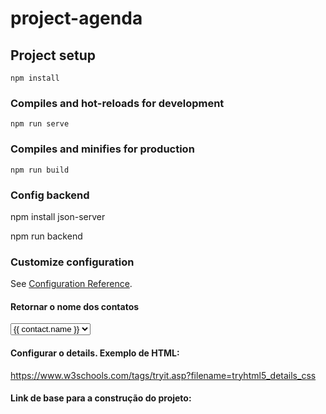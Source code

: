 # project-agenda

## Project setup
```
npm install
```

### Compiles and hot-reloads for development
```
npm run serve
```

### Compiles and minifies for production
```
npm run build
```

### Config backend
npm install json-server

npm run backend

### Customize configuration
See [Configuration Reference](https://cli.vuejs.org/config/).

#### Retornar o nome dos contatos
<select> 
    <option v-for="contact in contacts" :key="contact.id" value="contact.name"> {{ contact.name }} </option>
</select>

#### Configurar o details. Exemplo de HTML:
https://www.w3schools.com/tags/tryit.asp?filename=tryhtml5_details_css

#### Link de base para a construção do projeto:
